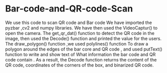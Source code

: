 # Bar-code-and-QR-code-Scan
We use this code to scan QR code and Bar code We have imported the pyzbar ,cv2 and numpy libraries. We have then used the VideoCaptur() to open the camera. The get_qr_dat() function to detect the QR code in the image, then used the Decode() function and printed the value for the users. The draw_polygon() function ,we used polylines() function To draw a polygon around the edges of the bar core and QR code , and used putText() function to write and show text of What information the bar code and QR code contain . As a result, the Decode function returns the content of the QR code, coordinates of the corners of the box, and binarized QR code.
